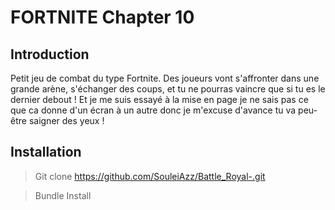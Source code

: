 # FORTNITE Chapter 10 

## Introduction

Petit jeu de combat du type Fortnite. Des joueurs vont s'affronter dans une grande arène, s'échanger des coups, et tu ne pourras vaincre que si tu es le dernier debout ! 
Et je me suis essayé à la mise en page je ne sais pas ce que ca donne d'un écran à un autre donc je m'excuse d'avance tu va peu-être saigner des yeux ! 


## Installation

> Git clone https://github.com/SouleiAzz/Battle_Royal-.git

> Bundle Install 
